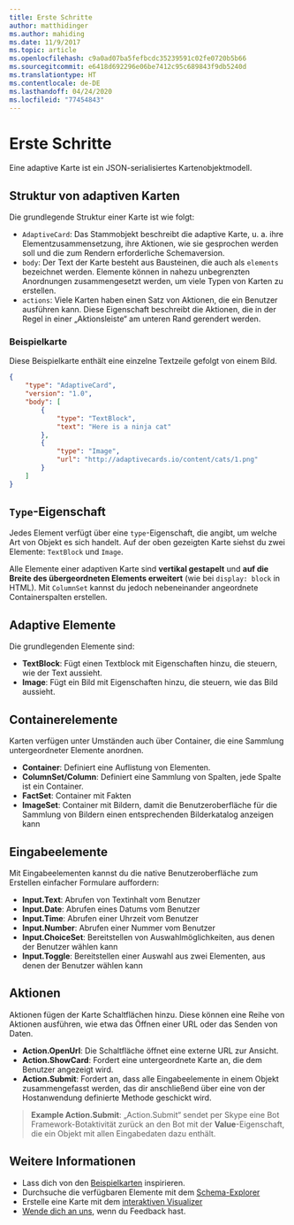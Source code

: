 ```yaml
---
title: Erste Schritte
author: matthidinger
ms.author: mahiding
ms.date: 11/9/2017
ms.topic: article
ms.openlocfilehash: c9a0ad07ba5fefbcdc35239591c02fe0720b5b66
ms.sourcegitcommit: e6418d692296e06be7412c95c689843f9db5240d
ms.translationtype: HT
ms.contentlocale: de-DE
ms.lasthandoff: 04/24/2020
ms.locfileid: "77454843"
---
```

# <a name="getting-started"></a>Erste Schritte 

Eine adaptive Karte ist ein JSON-serialisiertes Kartenobjektmodell.

## <a name="adaptive-card-structure"></a>Struktur von adaptiven Karten

Die grundlegende Struktur einer Karte ist wie folgt:

* `AdaptiveCard`: Das Stammobjekt beschreibt die adaptive Karte, u. a. ihre Elementzusammensetzung, ihre Aktionen, wie sie gesprochen werden soll und die zum Rendern erforderliche Schemaversion.
* `body`: Der Text der Karte besteht aus Bausteinen, die auch als `elements` bezeichnet werden. Elemente können in nahezu unbegrenzten Anordnungen zusammengesetzt werden, um viele Typen von Karten zu erstellen. 
* `actions`: Viele Karten haben einen Satz von Aktionen, die ein Benutzer ausführen kann. Diese Eigenschaft beschreibt die Aktionen, die in der Regel in einer „Aktionsleiste“ am unteren Rand gerendert werden.

### <a name="example-card"></a>Beispielkarte

Diese Beispielkarte enthält eine einzelne Textzeile gefolgt von einem Bild.

```json
{
    "type": "AdaptiveCard",
    "version": "1.0",
    "body": [
        {
            "type": "TextBlock",
            "text": "Here is a ninja cat"
        },
        {
            "type": "Image",
            "url": "http://adaptivecards.io/content/cats/1.png"
        }
    ]
}
```

## <a name="type-property"></a>`Type`-Eigenschaft

Jedes Element verfügt über eine `type`-Eigenschaft, die angibt, um welche Art von Objekt es sich handelt. Auf der oben gezeigten Karte siehst du zwei Elemente: `TextBlock` und `Image`.

Alle Elemente einer adaptiven Karte sind **vertikal gestapelt** und **auf die Breite des übergeordneten Elements erweitert**  (wie bei `display: block` in HTML). Mit `ColumnSet` kannst du jedoch nebeneinander angeordnete Containerspalten erstellen.

## <a name="adaptive-elements"></a>Adaptive Elemente

Die grundlegenden Elemente sind:

* **TextBlock**: Fügt einen Textblock mit Eigenschaften hinzu, die steuern, wie der Text aussieht.
* **Image**: Fügt ein Bild mit Eigenschaften hinzu, die steuern, wie das Bild aussieht.

## <a name="container-elements"></a>Containerelemente

Karten verfügen unter Umständen auch über Container, die eine Sammlung untergeordneter Elemente anordnen.

* **Container**: Definiert eine Auflistung von Elementen.
* **ColumnSet/Column**: Definiert eine Sammlung von Spalten, jede Spalte ist ein Container.
* **FactSet**: Container mit Fakten
* **ImageSet**: Container mit Bildern, damit die Benutzeroberfläche für die Sammlung von Bildern einen entsprechenden Bilderkatalog anzeigen kann

## <a name="input-elements"></a>Eingabeelemente

Mit Eingabeelementen kannst du die native Benutzeroberfläche zum Erstellen einfacher Formulare auffordern:

* **Input.Text**: Abrufen von Textinhalt vom Benutzer
* **Input.Date**: Abrufen eines Datums vom Benutzer
* **Input.Time**: Abrufen einer Uhrzeit vom Benutzer
* **Input.Number**: Abrufen einer Nummer vom Benutzer
* **Input.ChoiceSet**: Bereitstellen von Auswahlmöglichkeiten, aus denen der Benutzer wählen kann
* **Input.Toggle**: Bereitstellen einer Auswahl aus zwei Elementen, aus denen der Benutzer wählen kann

## <a name="actions"></a>Aktionen

Aktionen fügen der Karte Schaltflächen hinzu. Diese können eine Reihe von Aktionen ausführen, wie etwa das Öffnen einer URL oder das Senden von Daten.

* **Action.OpenUrl**: Die Schaltfläche öffnet eine externe URL zur Ansicht.
* **Action.ShowCard**: Fordert eine untergeordnete Karte an, die dem Benutzer angezeigt wird.
* **Action.Submit**: Fordert an, dass alle Eingabeelemente in einem Objekt zusammengefasst werden, das dir anschließend über eine von der Hostanwendung definierte Methode geschickt wird.

> **Example Action.Submit**: „Action.Submit“ sendet per Skype eine Bot Framework-Botaktivität zurück an den Bot mit der **Value**-Eigenschaft, die ein Objekt mit allen Eingabedaten dazu enthält.

## <a name="learn-more"></a>Weitere Informationen

* Lass dich von den [Beispielkarten](http://adaptivecards.io/samples/) inspirieren.
* Durchsuche die verfügbaren Elemente mit dem [Schema-Explorer](http://adaptivecards.io/explorer)
* Erstelle eine Karte mit dem [interaktiven Visualizer](http://adaptivecards.io/visualizer/)
* [Wende dich an uns](http://adaptivecards.io/connect), wenn du Feedback hast.
